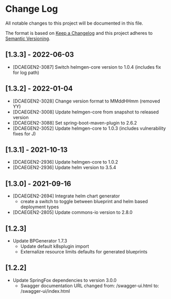 # Change Log

All notable changes to this project will be documented in this file.

The format is based on [Keep a Changelog](http://keepachangelog.com/) 
and this project adheres to [Semantic Versioning](http://semver.org/).

## [1.3.3] - 2022-06-03
- [DCAEGEN2-3087] Switch helmgen-core version to 1.0.4 (includes fix for log path)

## [1.3.2] - 2022-01-04
- [DCAEGEN2-3028] Change version format to MMddHHmm (removed YY)
- [DCAEGEN2-3008] Update helmgen-core from snapshot to released version
- [DCAEGEN2-3088] Set spring-boot-maven-plugin to 2.6.2
- [DCAEGEN2-3052] Update helmgen-core to 1.0.3 (includes vulnerability fixes for J)

## [1.3.1] - 2021-10-13
- [DCAEGEN2-2936] Update helmgen-core to 1.0.2
- [DCAEGEN2-2936] Update helm version to 3.5.4

## [1.3.0] - 2021-09-16
- [DCAEGEN2-2694] Integrate helm chart generator
    - create a switch to toggle between blueprint and helm based deployment types
- [DCAEGEN2-2805] Update commons-io version to 2.8.0

## [1.2.3]
- Update BPGenerator 1.7.3
  - Update default k8splugin import
  - Externalize resource limits defaults for generated blueprints

## [1.2.2]
- Update SpringFox dependencies to version 3.0.0
  - Swagger documentation URL changed from: /swagger-ui.html to: /swagger-ui/index.html
